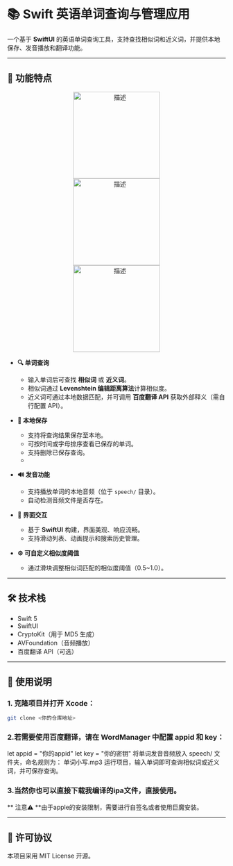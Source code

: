 # 📚 Swift 英语单词查询与管理应用

一个基于 **SwiftUI** 的英语单词查询工具，支持查找相似词和近义词，并提供本地保存、发音播放和翻译功能。

---

## 🌟 功能特点
<p align="center">
  <img src="https://github.com/user-attachments/assets/6452f59d-146d-4e94-a8ad-09c0d97842d3" alt="描述" width="200" style="margin:0 5%"/>
  <img src="https://github.com/user-attachments/assets/adbc4423-dae9-46bf-afb6-85c3eb2297c7" alt="描述" width="200" style="margin:0 5%"/>
  <img src="https://github.com/user-attachments/assets/75a3f096-0452-42b2-9864-e4f48b59c03e" alt="描述" width="200" style="margin:0 5%"/>
</p>

- **🔍 单词查询** 

  - 输入单词后可查找 **相似词** 或 **近义词**。
  - 相似词通过 **Levenshtein 编辑距离算法**计算相似度。
  - 近义词可通过本地数据匹配，并可调用 **百度翻译 API** 获取外部释义（需自行配置 API）。

- **💾 本地保存**  
  - 支持将查询结果保存至本地。
  - 可按时间或字母排序查看已保存的单词。
  - 支持删除已保存查询。
  -
- **🔊 发音功能**  
  - 支持播放单词的本地音频（位于 `speech/` 目录）。
  - 自动检测音频文件是否存在。

- **🎨 界面交互**  
  - 基于 **SwiftUI** 构建，界面美观、响应流畅。
  - 支持滑动列表、动画提示和搜索历史管理。

- **⚙️ 可自定义相似度阈值**  
  - 通过滑块调整相似词匹配的相似度阈值（0.5~1.0）。

---

## 🛠 技术栈

- Swift 5
- SwiftUI
- CryptoKit（用于 MD5 生成）
- AVFoundation（音频播放）
- 百度翻译 API（可选）

---

## 🚀 使用说明

### 1. 克隆项目并打开 Xcode：
   ```bash
   git clone <你的仓库地址>
   ```

### 2.若需要使用百度翻译，请在 WordManager 中配置 appid 和 key：
  let appid = "你的appid"
  let key = "你的密钥"
将单词发音音频放入 speech/ 文件夹，命名规则为：
单词小写.mp3
运行项目，输入单词即可查询相似词或近义词，并可保存查询。

### 3.当然你也可以直接下载我编译的ipa文件，直接使用。
** 注意⚠ **由于apple的安装限制，需要进行自签名或者使用巨魔安装。

---
## 📄 许可协议
本项目采用 MIT License 开源。
